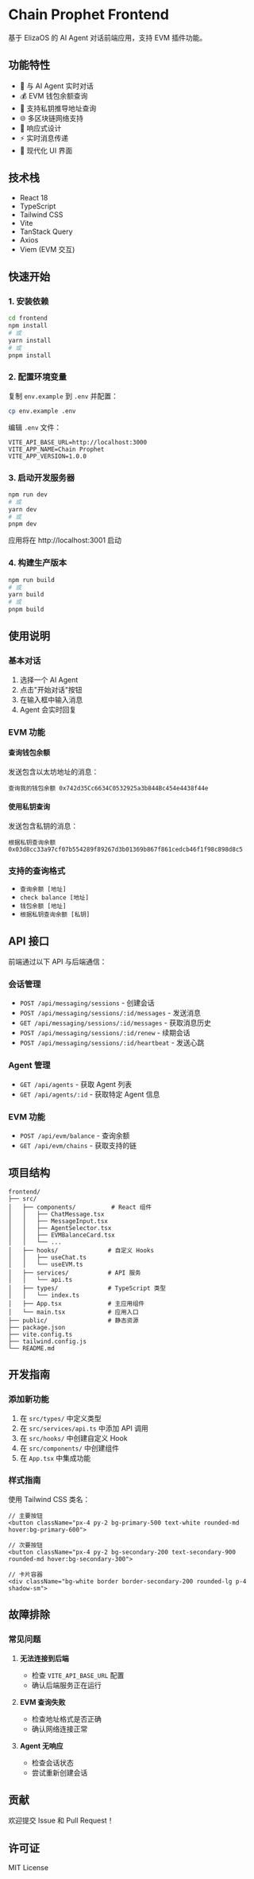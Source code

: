 # Chain Prophet Frontend

基于 ElizaOS 的 AI Agent 对话前端应用，支持 EVM 插件功能。

## 功能特性

- 🤖 与 AI Agent 实时对话
- 💰 EVM 钱包余额查询
- 🔐 支持私钥推导地址查询
- 🌐 多区块链网络支持
- 📱 响应式设计
- ⚡ 实时消息传递
- 🎨 现代化 UI 界面

## 技术栈

- React 18
- TypeScript
- Tailwind CSS
- Vite
- TanStack Query
- Axios
- Viem (EVM 交互)

## 快速开始

### 1. 安装依赖

```bash
cd frontend
npm install
# 或
yarn install
# 或
pnpm install
```

### 2. 配置环境变量

复制 `env.example` 到 `.env` 并配置：

```bash
cp env.example .env
```

编辑 `.env` 文件：

```env
VITE_API_BASE_URL=http://localhost:3000
VITE_APP_NAME=Chain Prophet
VITE_APP_VERSION=1.0.0
```

### 3. 启动开发服务器

```bash
npm run dev
# 或
yarn dev
# 或
pnpm dev
```

应用将在 http://localhost:3001 启动

### 4. 构建生产版本

```bash
npm run build
# 或
yarn build
# 或
pnpm build
```

## 使用说明

### 基本对话

1. 选择一个 AI Agent
2. 点击"开始对话"按钮
3. 在输入框中输入消息
4. Agent 会实时回复

### EVM 功能

#### 查询钱包余额

发送包含以太坊地址的消息：

```
查询我的钱包余额 0x742d35Cc6634C0532925a3b844Bc454e4438f44e
```

#### 使用私钥查询

发送包含私钥的消息：

```
根据私钥查询余额 0x03d8cc33a97cf07b554289f89267d3b01369b867f861cedcb46f1f98c898d8c5
```

### 支持的查询格式

- `查询余额 [地址]`
- `check balance [地址]`
- `钱包余额 [地址]`
- `根据私钥查询余额 [私钥]`

## API 接口

前端通过以下 API 与后端通信：

### 会话管理

- `POST /api/messaging/sessions` - 创建会话
- `POST /api/messaging/sessions/:id/messages` - 发送消息
- `GET /api/messaging/sessions/:id/messages` - 获取消息历史
- `POST /api/messaging/sessions/:id/renew` - 续期会话
- `POST /api/messaging/sessions/:id/heartbeat` - 发送心跳

### Agent 管理

- `GET /api/agents` - 获取 Agent 列表
- `GET /api/agents/:id` - 获取特定 Agent 信息

### EVM 功能

- `POST /api/evm/balance` - 查询余额
- `GET /api/evm/chains` - 获取支持的链

## 项目结构

```
frontend/
├── src/
│   ├── components/          # React 组件
│   │   ├── ChatMessage.tsx
│   │   ├── MessageInput.tsx
│   │   ├── AgentSelector.tsx
│   │   ├── EVMBalanceCard.tsx
│   │   └── ...
│   ├── hooks/              # 自定义 Hooks
│   │   ├── useChat.ts
│   │   └── useEVM.ts
│   ├── services/           # API 服务
│   │   └── api.ts
│   ├── types/              # TypeScript 类型
│   │   └── index.ts
│   ├── App.tsx             # 主应用组件
│   └── main.tsx            # 应用入口
├── public/                 # 静态资源
├── package.json
├── vite.config.ts
├── tailwind.config.js
└── README.md
```

## 开发指南

### 添加新功能

1. 在 `src/types/` 中定义类型
2. 在 `src/services/api.ts` 中添加 API 调用
3. 在 `src/hooks/` 中创建自定义 Hook
4. 在 `src/components/` 中创建组件
5. 在 `App.tsx` 中集成功能

### 样式指南

使用 Tailwind CSS 类名：

```tsx
// 主要按钮
<button className="px-4 py-2 bg-primary-500 text-white rounded-md hover:bg-primary-600">

// 次要按钮
<button className="px-4 py-2 bg-secondary-200 text-secondary-900 rounded-md hover:bg-secondary-300">

// 卡片容器
<div className="bg-white border border-secondary-200 rounded-lg p-4 shadow-sm">
```

## 故障排除

### 常见问题

1. **无法连接到后端**
   - 检查 `VITE_API_BASE_URL` 配置
   - 确认后端服务正在运行

2. **EVM 查询失败**
   - 检查地址格式是否正确
   - 确认网络连接正常

3. **Agent 无响应**
   - 检查会话状态
   - 尝试重新创建会话

## 贡献

欢迎提交 Issue 和 Pull Request！

## 许可证

MIT License

